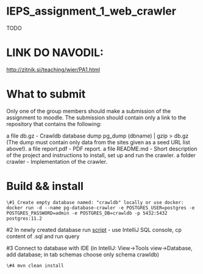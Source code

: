 # IEPS_assignment_1_web_crawler
TODO


# LINK DO NAVODIL:
http://zitnik.si/teaching/wier/PA1.html

# What to submit

Only one of the group members should make a submission of the assignment to moodle. The submission should contain only a link to the repository that contains the following:

a file db.gz - Crawldb database dump pg_dump (dbname) | gzip > db.gz (The dump must contain only data from the sites given as a seed URL list above!).
a file report.pdf - PDF report.
a file README.md - Short description of the project and instructions to install, set up and run the crawler.
a folder crawler - Implementation of the crawler.

# Build && install

```
\#1 Create empty database named: "crawldb" locally or use docker: docker run -d --name pg-database-crawler -e POSTGRES_USER=postgres -e POSTGRES_PASSWORD=admin -e POSTGRES_DB=crawldb -p 5432:5432 postgres:11.2
```

\#2 In newly created database run [script](http://zitnik.si/teaching/wier/data/pa1/crawldb.sql) - use IntelliJ SQL console, cp content of .sql and run query

\#3 Connect to database with IDE (in IntelliJ: View->Tools view->Database, add database; in tab schemas choose only schema crawldb)

```
\#4 mvn clean install
```

